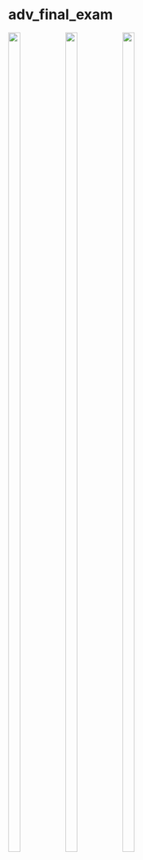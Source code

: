 # adv_final_exam

<img src="https://github.com/user-attachments/assets/e6a59588-1b27-4c32-ba5e-4cd176c545d5" height=65% width=22%>
<img src="https://github.com/user-attachments/assets/e606a481-b8a6-4a59-9712-fe8b7be89b0c" height=65% width=22%>
<img src="https://github.com/user-attachments/assets/97768c7e-de58-4b9e-80c6-d1c53e4acc59" height=65% width=22%>
